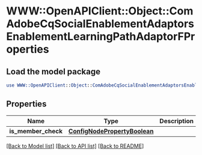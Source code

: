 # WWW::OpenAPIClient::Object::ComAdobeCqSocialEnablementAdaptorsEnablementLearningPathAdaptorFProperties

## Load the model package
```perl
use WWW::OpenAPIClient::Object::ComAdobeCqSocialEnablementAdaptorsEnablementLearningPathAdaptorFProperties;
```

## Properties
Name | Type | Description | Notes
------------ | ------------- | ------------- | -------------
**is_member_check** | [**ConfigNodePropertyBoolean**](ConfigNodePropertyBoolean.md) |  | [optional] 

[[Back to Model list]](../README.md#documentation-for-models) [[Back to API list]](../README.md#documentation-for-api-endpoints) [[Back to README]](../README.md)


